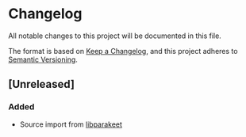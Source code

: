 # Changelog

All notable changes to this project will be documented in this file.

The format is based on [Keep a Changelog](https://keepachangelog.com/en/1.0.0/),
and this project adheres to [Semantic Versioning](https://semver.org/spec/v2.0.0.html).

## [Unreleased]

### Added

- Source import from [libparakeet]

[libparakeet]: https://github.com/parakeet-rs/libparakeet
[0.0.1]: https://github.com/parakeet-rs/libparakeet/commits/v0.0.1
[0.0.2]: https://github.com/parakeet-rs/libparakeet/compare/v0.0.1...v0.0.2
